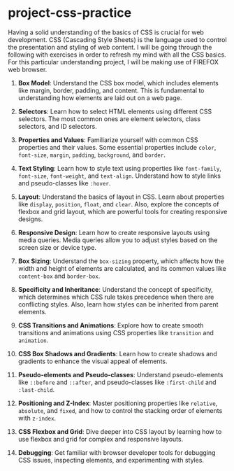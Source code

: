 # project-css-practice


Having a solid understanding of the basics of CSS is crucial for web development. CSS (Cascading Style Sheets) is the language used to control the presentation and styling of web content.
I will be going through the following with exercises in order to refresh my mind with all the CSS basics.
For this particular understanding project, I will be making use of FIREFOX web browser.

1. **Box Model**: Understand the CSS box model, which includes elements like margin, border, padding, and content. This is fundamental to understanding how elements are laid out on a web page.

2. **Selectors**: Learn how to select HTML elements using different CSS selectors. The most common ones are element selectors, class selectors, and ID selectors.

3. **Properties and Values**: Familiarize yourself with common CSS properties and their values. Some essential properties include `color`, `font-size`, `margin`, `padding`, `background`, and `border`.

4. **Text Styling**: Learn how to style text using properties like `font-family`, `font-size`, `font-weight`, and `text-align`. Understand how to style links and pseudo-classes like `:hover`.

5. **Layout**: Understand the basics of layout in CSS. Learn about properties like `display`, `position`, `float`, and `clear`. Also, explore the concepts of flexbox and grid layout, which are powerful tools for creating responsive designs.

6. **Responsive Design**: Learn how to create responsive layouts using media queries. Media queries allow you to adjust styles based on the screen size or device type.

7. **Box Sizing**: Understand the `box-sizing` property, which affects how the width and height of elements are calculated, and its common values like `content-box` and `border-box`.

8. **Specificity and Inheritance**: Understand the concept of specificity, which determines which CSS rule takes precedence when there are conflicting styles. Also, learn how styles can be inherited from parent elements.

9. **CSS Transitions and Animations**: Explore how to create smooth transitions and animations using CSS properties like `transition` and `animation`.

10. **CSS Box Shadows and Gradients**: Learn how to create shadows and gradients to enhance the visual appeal of elements.

11. **Pseudo-elements and Pseudo-classes**: Understand pseudo-elements like `::before` and `::after`, and pseudo-classes like `:first-child` and `:last-child`.

12. **Positioning and Z-Index**: Master positioning properties like `relative`, `absolute`, and `fixed`, and how to control the stacking order of elements with `z-index`.

13. **CSS Flexbox and Grid**: Dive deeper into CSS layout by learning how to use flexbox and grid for complex and responsive layouts.

14. **Debugging**: Get familiar with browser developer tools for debugging CSS issues, inspecting elements, and experimenting with styles.
